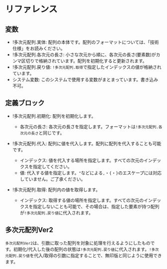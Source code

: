# リファレンス

## 変数
- !多次元配列.実体: 配列の本体です。配列のフォーマットについては、「技術仕様」をお読みください。
- !多次元配列.各次元の長さ: 小さな次元から順に、各次元の長さ(要素数)がカンマ区切りで格納されています。配列を初期化すると更新されます。
- !多次元配列.戻り値: `!多次元配列.取得`で指定したインデックスの値が格納されています。
- システム変数: このシステムで使用する変数がまとまっています。書き込み不可。

## 定義ブロック
- !多次元配列.初期化: 配列を初期化します。
  - 各次元の長さ: 各次元の長さを指定します。フォーマットは`!多次元配列.各次元の長さ`と同じです。

- !多次元配列.代入: 配列に値を代入します。配列に配列を代入することも可能です。
  - インデックス: 値を代入する場所を指定します。すべての次元のインデックスを指定してください。
  - 値: 代入する値を指定します。`"`などによる`,`・`{`・`}`のエスケープには対応していません。ご了承ください。

- !多次元配列.取得: 配列内の値を取得します。
  - インデックス: 取得する値の場所を指定します。すべての次元のインデックスを指定しないことも可能で、その場合は、指定した要素が持つ配列が`!多次元配列.戻り値`に代入されます。

## 多次元配列Ver2
`多次元配列Ver2`は、引数に取った配列を対象に処理を行えるようにしたものです。初期化/代入した後の配列の状態は`!多次元配列.戻り値`に代入されます。`!多次元配列.戻り値`を代入/取得の引数に指定することで、無印版と同じように使用できます。